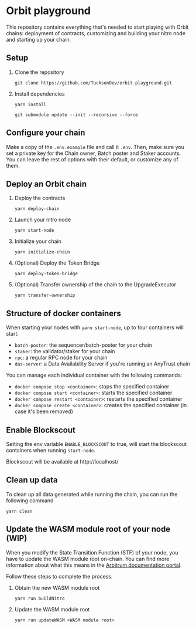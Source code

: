 # Orbit playground

This repository contains everything that's needed to start playing with Orbit chains: deployment of contracts, customizing and building your nitro node and starting up your chain.

## Setup

1. Clone the repository

    `git clone https://github.com/TucksonDev/orbit-playground.git`

2. Install dependencies

    `yarn install`

    `git submodule update --init --recursive --force`

## Configure your chain

Make a copy of the `.env.example` file and call it `.env`. Then, make sure you set a private key for the Chain owner, Batch poster and Staker accounts. You can leave the rest of options with their default, or customize any of them.

## Deploy an Orbit chain

1. Deploy the contracts

    `yarn deploy-chain`

2. Launch your nitro node

    `yarn start-node`

3. Initialize your chain

    `yarn initialize-chain`

4. (Optional) Deploy the Token Bridge

    `yarn deploy-token-bridge`

5. (Optional) Transfer ownership of the chain to the UpgradeExecutor

    `yarn transfer-ownership`

## Structure of docker containers

When starting your nodes with `yarn start-node`, up to four containers will start:

- `batch-poster`: the sequencer/batch-poster for your chain
- `staker`: the validator/staker for your chain
- `rpc`: a regular RPC node for your chain
- `das-server`: a Data Availability Server if you're running an AnyTrust chain

You can manage each individual container with the following commands:

- `docker compose stop <container>`: stops the specified container
- `docker compose start <container>`: starts the specified container
- `docker compose restart <container>`: restarts the specified container
- `docker compose create <container>`: creates the specified container (in case it's been removed)

## Enable Blockscout

Setting the env variable `ENABLE_BLOCKSCOUT` to true, will start the blockscout containers when running `start-node`.

Blockscout will be available at http://localhost/

## Clean up data

To clean up all data generated while running the chain, you can run the following command

`yarn clean`

## Update the WASM module root of your node (WIP)

When you modify the State Transition Function (STF) of your node, you have to update the WASM module root on-chain. You can find more information about what this means in the [Arbitrum documentation portal](https://docs.arbitrum.io/launch-orbit-chain/how-tos/customize-stf).

Follow these steps to complete the process.

1. Obtain the new WASM module root

    `yarn run buildNitro`

2. Update the WASM module root

    `yarn run updateWASM <WASM module root>`
